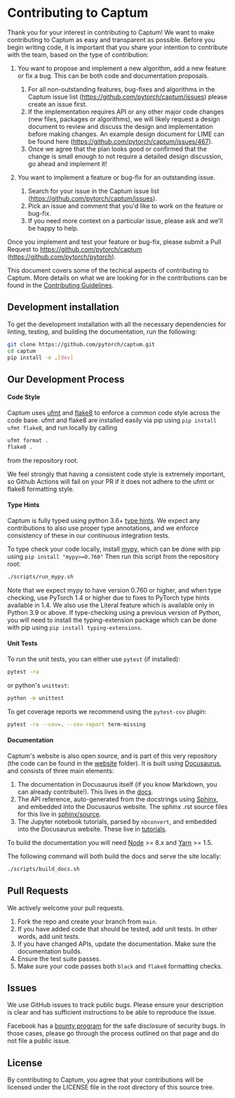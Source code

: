 # Contributing to Captum

Thank you for your interest in contributing to Captum! We want to make contributing to Captum as easy and transparent as possible.
Before you begin writing code, it is important that you share your intention to contribute with the team, based on the type of contribution:


1. You want to propose and implement a new algorithm, add a new feature or fix a bug. This can be both code and documentation proposals.
    1. For all non-outstanding features, bug-fixes and algorithms in the Captum issue list (https://github.com/pytorch/captum/issues) please create an issue first.
    2. If the implementation requires API or any other major code changes (new files, packages or algorithms), we will likely request a design document to review and discuss the design and implementation before making changes. An example design document for LIME can be found here (https://github.com/pytorch/captum/issues/467).
    3. Once we agree that the plan looks good or confirmed that the change is small enough to not require a detailed design discussion, go ahead and implement it!

2. You want to implement a feature or bug-fix for an outstanding issue.

    1. Search for your issue in the Captum issue list (https://github.com/pytorch/captum/issues).
    2. Pick an issue and comment that you'd like to work on the feature or bug-fix.
    3. If you need more context on a particular issue, please ask and we’ll be happy to help.

Once you implement and test your feature or bug-fix, please submit a Pull Request to https://github.com/pytorch/captum (https://github.com/pytorch/pytorch).

This document covers some of the techical aspects of contributing to Captum. More details on what we are looking for in the contributions can be found in the [Contributing Guidelines](https://captum.ai/docs/contribution_guidelines).


## Development installation

To get the development installation with all the necessary dependencies for
linting, testing, and building the documentation, run the following:
```bash
git clone https://github.com/pytorch/captum.git
cd captum
pip install -e .[dev]
```


## Our Development Process

#### Code Style

Captum uses [ufmt](https://pypi.org/project/ufmt/) and  [flake8](https://github.com/PyCQA/flake8) to
enforce a common code style across the code base. ufmt and flake8 are installed easily via
pip using `pip install ufmt flake8`, and run locally by calling
```bash
ufmt format .
flake8 .
```
from the repository root.

We feel strongly that having a consistent code style is extremely important, so
Github Actions will fail on your PR if it does not adhere to the ufmt or flake8 formatting style.


#### Type Hints

Captum is fully typed using python 3.6+
[type hints](https://www.python.org/dev/peps/pep-0484/).
We expect any contributions to also use proper type annotations, and we enforce
consistency of these in our continuous integration tests.

To type check your code locally, install [mypy](https://github.com/python/mypy),
which can be done with pip using `pip install "mypy>=0.760"`
Then run this script from the repository root:
```bash
./scripts/run_mypy.sh
```
Note that we expect mypy to have version 0.760 or higher, and when type checking, use PyTorch 1.4 or
higher due to fixes to PyTorch type hints available in 1.4. We also use the Literal feature which is
available only in Python 3.9 or above. If type-checking using a previous version of Python, you will
need to install the typing-extension package which can be done with pip using `pip install typing-extensions`.

#### Unit Tests

To run the unit tests, you can either use `pytest` (if installed):
```bash
pytest -ra
```
or python's `unittest`:
```bash
python -m unittest
```

To get coverage reports we recommend using the `pytest-cov` plugin:
```bash
pytest -ra --cov=. --cov-report term-missing
```


#### Documentation

Captum's website is also open source, and is part of this very repository (the
code can be found in the [website](/website/) folder).
It is built using [Docusaurus](https://docusaurus.io/), and consists of three
main elements:

1. The documentation in Docusaurus itself (if you know Markdown, you can
   already contribute!). This lives in the [docs](/docs/).
2. The API reference, auto-generated from the docstrings using
   [Sphinx](http://www.sphinx-doc.org), and embedded into the Docusaurus website.
   The sphinx .rst source files for this live in [sphinx/source](/sphinx/source/).
3. The Jupyter notebook tutorials, parsed by `nbconvert`, and embedded into the
   Docusaurus website. These live in [tutorials](/tutorials/).

To build the documentation you will need [Node](https://nodejs.org/en/) >= 8.x
and [Yarn](https://yarnpkg.com/en/) >= 1.5.

The following command will both build the docs and serve the site locally:
```bash
./scripts/build_docs.sh
```

## Pull Requests
We actively welcome your pull requests.

1. Fork the repo and create your branch from `main`.
2. If you have added code that should be tested, add unit tests.
   In other words, add unit tests.
3. If you have changed APIs, update the documentation. Make sure the
   documentation builds.
4. Ensure the test suite passes.
5. Make sure your code passes both `black` and `flake8` formatting checks.


## Issues

We use GitHub issues to track public bugs. Please ensure your description is
clear and has sufficient instructions to be able to reproduce the issue.

Facebook has a [bounty program](https://www.facebook.com/whitehat/) for the safe
disclosure of security bugs. In those cases, please go through the process
outlined on that page and do not file a public issue.


## License

By contributing to Captum, you agree that your contributions will be licensed
under the LICENSE file in the root directory of this source tree.
